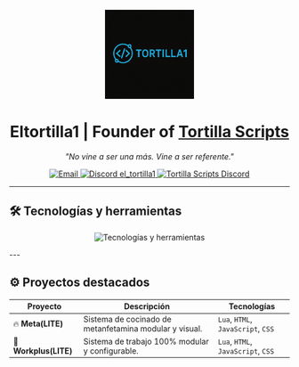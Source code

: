 <p align="center">
  <img src="assets/Logodev.png" width="160" alt="Logo Tortilla Scripts" />
</p>

<h1 align="center">
  Eltortilla1 | Founder of <a href="https://discord.gg/BVyafZaNdw" target="_blank">Tortilla Scripts</a>
</h1>

<p align="center"><i>"No vine a ser una más. Vine a ser referente."</i></p>

<p align="center">
  <a href="mailto:tortilladev1@gmail.com" target="_blank">
    <img alt="Email" src="https://img.shields.io/badge/📧%20Email-tortilladev1%40gmail.com-00ff9f?style=for-the-badge&logo=gmail&logoColor=white&labelColor=1c1c1c" />
  </a>
  <a href="https://discord.com/users/1184951565480624212" target="_blank">
    <img alt="Discord el_tortilla1" src="https://img.shields.io/badge/💬%20Discord-el_tortilla1-00ff9f?style=for-the-badge&logo=discord&logoColor=white&labelColor=1c1c1c" />
  </a>
  <a href="https://discord.gg/BVyafZaNdw" target="_blank">
    <img alt="Tortilla Scripts Discord" src="https://img.shields.io/badge/🍳%20Tortilla_Scripts-Servidor-00ff9f?style=for-the-badge&logo=discord&logoColor=white&labelColor=1c1c1c" />
  </a>
</p>

---

## 🛠️ Tecnologías y herramientas

<p align="center">
  <img src="https://skillicons.dev/icons?i=github,qbcore,javascript,html,css,nodejs,vscode,esx,lua,fivem&theme=dark" alt="Tecnologías y herramientas" />
</p>
---

## ⚙️ Proyectos destacados

| Proyecto             | Descripción                                            | Tecnologías                         |
|----------------------|--------------------------------------------------------|-------------------------------------|
| 🔥 **Meta(LITE)**      | Sistema de cocinado de metanfetamina modular y visual. | `Lua`, `HTML`, `JavaScript`, `CSS`  |
| 🚀 **Workplus(LITE)**  | Sistema de trabajo 100% modular y configurable.        | `Lua`, `HTML`, `JavaScript`, `CSS`  |

